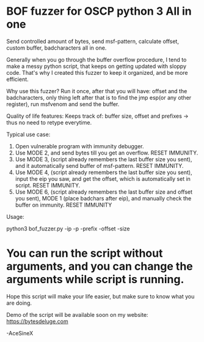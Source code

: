 # BOF fuzzer for OSCP python 3 All in one
Send controlled amount of bytes, send msf-pattern, calculate offset, custom buffer, badcharacters all in one.

Generally when you go through the buffer overflow procedure, I tend to make a messy python script, that keeps on getting updated with sloppy code.
That's why I created this fuzzer to keep it organized, and be more efficient.

Why use this fuzzer?
Run it once, after that you will have: offset and the badcharacters, only thing left after that is to find the jmp esp(or any other register), run msfvenom and send the buffer.

Quality of life features:
Keeps track of: buffer size, offset and prefixes -> thus no need to retype everytime.

Typical use case:
1) Open vulnerable program with immunity debugger.
2) Use MODE 2, and send bytes till you get an overflow.  RESET IMMUNITY.
3) Use MODE 3, (script already remembers the last buffer size you sent), and it automatically send buffer of msf-pattern. RESET IMMUNITY.
4) Use MODE 4, (script already remembers the last buffer size you sent), input the eip you saw, and get the offset, which is automatically set in script.  RESET IMMUNITY.
5) Use MODE 6, (script already remembers the last buffer size and offset you sent), MODE 1 (place badchars after eip), and manually check the buffer on immunity. RESET IMMUNITY

Usage:

python3 bof_fuzzer.py -ip <IP> -p <Port> -prefix <Prefix> -offset <Offset> -size <Buffer Size>

# You can run the script without arguments, and you can change the arguments while script is running.

Hope this script will make your life easier, but make sure to know what you are doing.

Demo of the script will be available soon on my website:  https://bytesdeluge.com

-AceSineX
